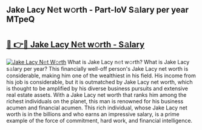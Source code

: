 ## Jake Lacy N𝚎t w𝚘rth - Part-loV S𝚊lary per year MTpeQ

# <h2><a href="http://gc3dppd.nevu.top/?p=Jake+Lacy">🔗 👉🔴 Jake Lacy N𝚎t w𝚘rth - S𝚊lary</a></h2>

[![Jake Lacy N𝚎t W𝚘rth](https://i.imgur.com/Oavwk0R.jpeg)](http://gc3dppd.nevu.top/?p=Jake+Lacy)
What is Jake Lacy n𝚎t w𝚘rth? What is Jake Lacy s𝚊lary per year?
This financially well-off person's Jake Lacy net worth is considerable, making him one of the wealthiest in his field. His income from his job is considerable, but it is outmatched by Jake Lacy net worth, which is thought to be amplified by his diverse business pursuits and extensive real estate assets. With a Jake Lacy net worth that ranks him among the richest individuals on the planet, this man is renowned for his business acumen and financial acumen. This rich individual, whose Jake Lacy net worth is in the billions and who earns an impressive salary, is a prime example of the force of commitment, hard work, and financial intelligence.
